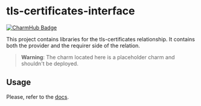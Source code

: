 # tls-certificates-interface
[![CharmHub Badge](https://charmhub.io/tls-certificates-interface/badge.svg)](https://charmhub.io/tls-certificates-interface/libraries/tls_certificates)

This project contains libraries for the tls-certificates relationship. It contains both the 
provider and the requirer side of the relation.

> **Warning**: The charm located here is a placeholder charm and shouldn't be deployed.

## Usage

Please, refer to the [docs](https://charmhub.io/tls-certificates-interface/libraries/tls_certificates).
